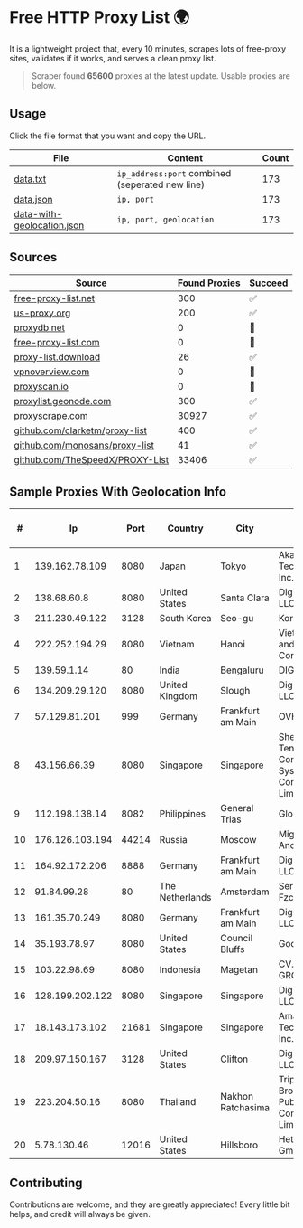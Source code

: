 
# Free HTTP Proxy List 🌍

It is a lightweight project that, every 10 minutes, scrapes lots of free-proxy sites, validates if it works, and serves a clean proxy list.


> Scraper found **65600** proxies at the latest update. Usable proxies are below.

## Usage

Click the file format that you want and copy the URL.


|File|Content|Count|
|----|-------|-----|
|[data.txt](https://raw.githubusercontent.com/themiralay/Proxy-List-World/master/data.txt)|`ip_address:port` combined (seperated new line)|173|
|[data.json](https://raw.githubusercontent.com/themiralay/Proxy-List-World/master/data.json)|`ip, port`|173|
|[data-with-geolocation.json](https://raw.githubusercontent.com/themiralay/Proxy-List-World/master/data-with-geolocation.json)|`ip, port, geolocation`|173|

## Sources

|Source|Found Proxies|Succeed|
|------|-------------|-------|
|[free-proxy-list.net](https://free-proxy-list.net)|300|✅|
|[us-proxy.org](https://www.us-proxy.org)|200|✅|
|[proxydb.net](http://proxydb.net)|0|🚫|
|[free-proxy-list.com](https://free-proxy-list.com/?page=&port=&type%5B%5D=http&type%5B%5D=https&up_time=0&search=Search)|0|🚫|
|[proxy-list.download](https://www.proxy-list.download/HTTP)|26|✅|
|[vpnoverview.com](https://vpnoverview.com/privacy/anonymous-browsing/free-proxy-servers)|0|🚫|
|[proxyscan.io](https://www.proxyscan.io)|0|🚫|
|[proxylist.geonode.com](https://proxylist.geonode.com/api/proxy-list?limit=300&page=1&sort_by=lastChecked&sort_type=desc&protocols=http,https)|300|✅|
|[proxyscrape.com](https://api.proxyscrape.com/v2/?request=displayproxies&protocol=http&timeout=10000&country=all&ssl=all&anonymity=all)|30927|✅|
|[github.com/clarketm/proxy-list](https://raw.githubusercontent.com/clarketm/proxy-list/master/proxy-list-raw.txt)|400|✅|
|[github.com/monosans/proxy-list](https://raw.githubusercontent.com/monosans/proxy-list/main/proxies/http.txt)|41|✅|
|[github.com/TheSpeedX/PROXY-List](https://raw.githubusercontent.com/TheSpeedX/PROXY-List/master/http.txt)|33406|✅|


## Sample Proxies With Geolocation Info

|#|Ip|Port|Country|City|Internet Service Provider|
|-|--|----|-------|----|-------------------------|
|1|139.162.78.109|8080|Japan|Tokyo|Akamai Technologies, Inc.|
|2|138.68.60.8|8080|United States|Santa Clara|DigitalOcean, LLC|
|3|211.230.49.122|3128|South Korea|Seo-gu|Korea Telecom|
|4|222.252.194.29|8080|Vietnam|Hanoi|VietNam Post and Telecom Corporation|
|5|139.59.1.14|80|India|Bengaluru|DIGITALOCEAN|
|6|134.209.29.120|8080|United Kingdom|Slough|DigitalOcean, LLC|
|7|57.129.81.201|999|Germany|Frankfurt am Main|OVH SAS|
|8|43.156.66.39|8080|Singapore|Singapore|Shenzhen Tencent Computer Systems Company Limited|
|9|112.198.138.14|8082|Philippines|General Trias|Globe Telecom|
|10|176.126.103.194|44214|Russia|Moscow|Miglovets Egor Andreevich|
|11|164.92.172.206|8888|Germany|Frankfurt am Main|DigitalOcean, LLC|
|12|91.84.99.28|80|The Netherlands|Amsterdam|Servers Tech Fzco|
|13|161.35.70.249|8080|Germany|Frankfurt am Main|DigitalOcean, LLC|
|14|35.193.78.97|8080|United States|Council Bluffs|Google LLC|
|15|103.22.98.69|8080|Indonesia|Magetan|CV. KHALISTA GROUP|
|16|128.199.202.122|8080|Singapore|Singapore|DigitalOcean, LLC|
|17|18.143.173.102|21681|Singapore|Singapore|Amazon Technologies Inc.|
|18|209.97.150.167|3128|United States|Clifton|DigitalOcean, LLC|
|19|223.204.50.16|8080|Thailand|Nakhon Ratchasima|Triple T Broadband Public Company Limited|
|20|5.78.130.46|12016|United States|Hillsboro|Hetzner Online GmbH|



## Contributing

Contributions are welcome, and they are greatly appreciated! Every
little bit helps, and credit will always be given.

